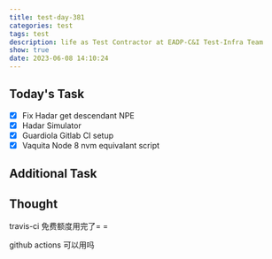 ```yaml
---
title: test-day-381
categories: test
tags: test
description: life as Test Contractor at EADP-C&I Test-Infra Team
show: true
date: 2023-06-08 14:10:24
---
```

## Today's Task

- [x] Fix Hadar get descendant NPE
- [x] Hadar Simulator
- [x] Guardiola Gitlab CI setup
- [x] Vaquita Node 8 nvm equivalant script

## Additional Task

## Thought

travis-ci 免费额度用完了= =

github actions 可以用吗
